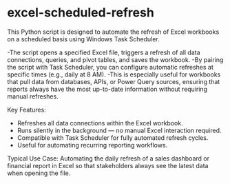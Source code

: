 # excel-scheduled-refresh
This Python script is designed to automate the refresh of Excel workbooks on a scheduled basis using Windows Task Scheduler.

-The script opens a specified Excel file, triggers a refresh of all data connections, queries, and pivot tables, and saves the workbook.
-By pairing the script with Task Scheduler, you can configure automatic refreshes at specific times (e.g., daily at 8 AM).
-This is especially useful for workbooks that pull data from databases, APIs, or Power Query sources, ensuring that reports always have the most up-to-date information without requiring manual refreshes.

Key Features:

- Refreshes all data connections within the Excel workbook.
- Runs silently in the background — no manual Excel interaction required.
- Compatible with Task Scheduler for fully automated refresh cycles.
- Useful for automating recurring reporting workflows.

Typical Use Case:
Automating the daily refresh of a sales dashboard or financial report in Excel so that stakeholders always see the latest data when opening the file.
